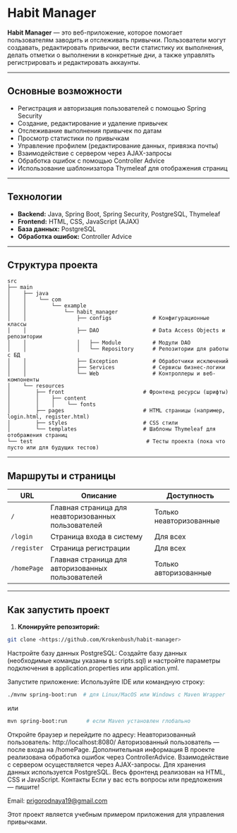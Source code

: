 # Habit Manager

**Habit Manager** — это веб-приложение, которое помогает пользователям заводить и отслеживать привычки. Пользователи могут создавать, редактировать привычки, вести статистику их выполнения, делать отметки о выполнении в конкретные дни, а также управлять регистрировать и редактировать аккаунты.

---

## Основные возможности

- Регистрация и авторизация пользователей с помощью Spring Security
- Создание, редактирование и удаление привычек
- Отслеживание выполнения привычек по датам
- Просмотр статистики по привычкам
- Управление профилем (редактирование данных, привязка почты)
- Взаимодействие с сервером через AJAX-запросы
- Обработка ошибок с помощью Controller Advice
- Использование шаблонизатора Thymeleaf для отображения страниц

---

## Технологии

- **Backend:** Java, Spring Boot, Spring Security, PostgreSQL, Thymeleaf
- **Frontend:** HTML, CSS, JavaScript (AJAX)
- **База данных:** PostgreSQL
- **Обработка ошибок:** Controller Advice

---

## Структура проекта
```
src  
├── main  
│    ├── java  
│    │    └── com  
│    │        └── example  
│    │            └── habit_manager  
│    │                ├── configs             # Конфигурационные классы  
│    │                ├── DAO                 # Data Access Objects и репозитории  
│    │                │   ├── Module          # Модули DAO  
│    │                │   └── Repository      # Репозитории для работы с БД  
│    │                ├── Exception           # Обработчики исключений  
│    │                ├── Services            # Сервисы бизнес-логики  
│    │                └── Web                 # Контроллеры и веб-компоненты  
│    └── resources  
│        ├── front                         # Фронтенд ресурсы (шрифты)  
│        │    ├── content  
│        │    │    └── fonts  
│        ├── pages                         # HTML страницы (например, login.html, register.html)  
│        ├── styles                        # CSS стили  
│        └── templates                     # Шаблоны Thymeleaf для отображения страниц  
└── test                                    # Тесты проекта (пока что пусто или для будущих тестов)  
```


---

## Маршруты и страницы

| URL                | Описание                                              | Доступность                     |
|--------------------|--------------------------------------------------------|--------------------------------|
| `/`                | Главная страница для неавторизованных пользователей  | Только неавторизованные        |
| `/login`           | Страница входа в систему                                | Для всех                       |
| `/register`        | Страница регистрации                                   | Для всех                       |
| `/homePage`        | Главная страница для авторизованных пользователей     | Только авторизованные         |

---

## Как запустить проект

1. **Клонируйте репозиторий:**

```bash
git clone <https://github.com/Krokenbush/habit-manager>
```
Настройте базу данных PostgreSQL:
Создайте базу данных (необходимые команды указаны в scripts.sql) и настройте параметры подключения в application.properties или application.yml.

Запустите приложение:
Используйте IDE или командную строку:

```bash
./mvnw spring-boot:run  # для Linux/MacOS или Windows с Maven Wrapper
```
или

```bash
mvn spring-boot:run      # если Maven установлен глобально
```
Откройте браузер и перейдите по адресу:
Неавторизованный пользователь: http://localhost:8080/
Авторизованный пользователь — после входа на /homePage.
Дополнительная информация
В проекте реализована обработка ошибок через ControllerAdvice.
Взаимодействие с сервером осуществляется через AJAX-запросы.
Для хранения данных используется PostgreSQL.
Весь фронтенд реализован на HTML, CSS и JavaScript.
Контакты
Если у вас есть вопросы или предложения — пишите!

Email: prigorodnaya19@gmail.com

Этот проект является учебным примером приложения для управления привычками.
